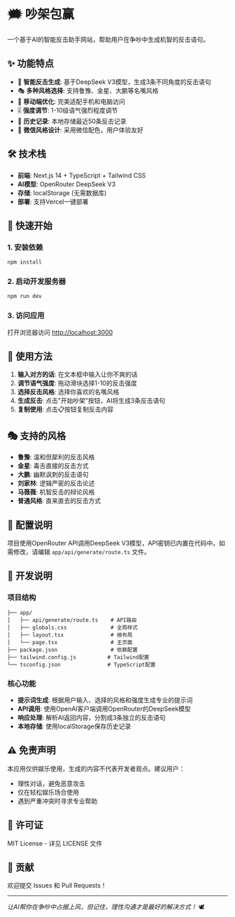 # 🗯️ 吵架包赢

一个基于AI的智能反击助手网站，帮助用户在争吵中生成机智的反击语句。

## ✨ 功能特点

- 🎯 **智能反击生成**: 基于DeepSeek V3模型，生成3条不同角度的反击语句
- 🎭 **多种风格选择**: 支持鲁豫、金星、大鹏等名嘴风格
- 📱 **移动端优化**: 完美适配手机和电脑访问
- 🎚️ **强度调节**: 1-10级语气强烈程度调节
- 💾 **历史记录**: 本地存储最近50条反击记录
- 🎨 **微信风格设计**: 采用微信配色，用户体验友好

## 🛠️ 技术栈

- **前端**: Next.js 14 + TypeScript + Tailwind CSS
- **AI模型**: OpenRouter DeepSeek V3
- **存储**: localStorage (无需数据库)
- **部署**: 支持Vercel一键部署

## 🚀 快速开始

### 1. 安装依赖

```bash
npm install
```

### 2. 启动开发服务器

```bash
npm run dev
```

### 3. 访问应用

打开浏览器访问 [http://localhost:3000](http://localhost:3000)

## 📱 使用方法

1. **输入对方的话**: 在文本框中输入让你不爽的话
2. **调节语气强度**: 拖动滑块选择1-10的反击强度
3. **选择反击风格**: 选择你喜欢的名嘴风格
4. **生成反击**: 点击"开始吵架"按钮，AI将生成3条反击语句
5. **复制使用**: 点击📋按钮复制反击内容

## 🎭 支持的风格

- **鲁豫**: 温和但犀利的反击风格
- **金星**: 毒舌直接的反击方式
- **大鹏**: 幽默讽刺的反击语句
- **刘家林**: 逻辑严密的反击论述
- **马薇薇**: 机智反击的辩论风格
- **普通风格**: 直来直去的反击方式

## 🔧 配置说明

项目使用OpenRouter API调用DeepSeek V3模型，API密钥已内置在代码中。如需修改，请编辑 `app/api/generate/route.ts` 文件。

## 📝 开发说明

### 项目结构

```
├── app/
│   ├── api/generate/route.ts    # API路由
│   ├── globals.css              # 全局样式
│   ├── layout.tsx               # 根布局
│   └── page.tsx                 # 主页面
├── package.json                 # 依赖配置
├── tailwind.config.js          # Tailwind配置
└── tsconfig.json               # TypeScript配置
```

### 核心功能

- **提示词生成**: 根据用户输入、选择的风格和强度生成专业的提示词
- **API调用**: 使用OpenAI客户端调用OpenRouter的DeepSeek模型
- **响应处理**: 解析AI返回内容，分割成3条独立的反击语句
- **本地存储**: 使用localStorage保存历史记录

## ⚠️ 免责声明

本应用仅供娱乐使用，生成的内容不代表开发者观点。建议用户：

- 理性对话，避免恶意攻击
- 仅在轻松娱乐场合使用
- 遇到严重冲突时寻求专业帮助

## 📄 许可证

MIT License - 详见 LICENSE 文件

## 🤝 贡献

欢迎提交 Issues 和 Pull Requests！

---

*让AI帮你在争吵中占据上风，但记住，理性沟通才是最好的解决方式！* 🕊️ 